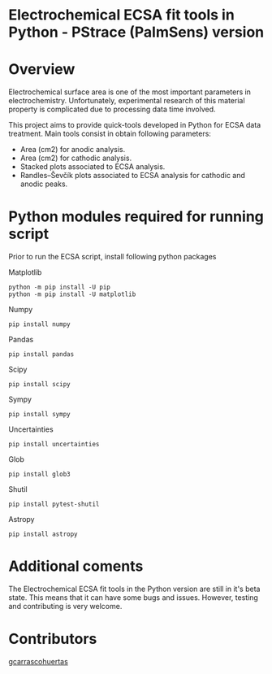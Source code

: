 # Electrochemical ECSA fit tools in Python - PStrace (PalmSens) version

# Overview

Electrochemical surface area is one of the most important  parameters in electrochemistry. Unfortunately, experimental research of this material property is complicated due to  processing data time involved. 

This project aims to provide quick-tools developed in Python for ECSA data treatment. 
Main tools consist in obtain following parameters: 

- Area (cm2) for anodic analysis.
- Area (cm2) for cathodic analysis.
- Stacked plots associated to ECSA analysis.
- Randles–Ševčík plots associated to ECSA analysis for cathodic and anodic peaks.

# Python modules required for running script

Prior to run the ECSA script, install following python packages 

Matplotlib

    python -m pip install -U pip
    python -m pip install -U matplotlib

Numpy

    pip install numpy
    
Pandas

    pip install pandas
    
Scipy

    pip install scipy
    
Sympy

    pip install sympy
 
Uncertainties  

    pip install uncertainties

Glob

    pip install glob3
    
Shutil  

    pip install pytest-shutil   
    
Astropy 

    pip install astropy
    
# Additional coments

The Electrochemical ECSA fit tools in the Python version are still in it's beta state. This means that it can have some bugs and issues. However, testing and contributing is very welcome.

# Contributors

[gcarrascohuertas](https://github.com/gcarrascohuertas)

